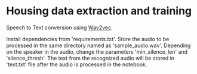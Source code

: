 # Housing data extraction and training

Speech to Text conversion using [Wav2vec](https://ai.facebook.com/blog/wav2vec-20-learning-the-structure-of-speech-from-raw-audio/).

Install dependencies from 'requirements.txt'.
Store the audio to be processed in the same directory named as 'sample_audio.wav'.
Depending on the speaker in the audio, change the parameters 'min_silence_len' and 'silence_thresh'.
The text from the recognized audio will be stored in 'text.txt' file after the audio is processed in the notebook.